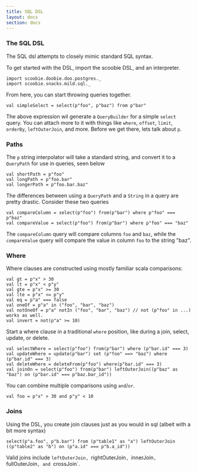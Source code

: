 ```yaml
---
title: SQL DSL
layout: docs
section: docs
---
```


### The SQL DSL

The SQL dsl attempts to closely mimic standard SQL syntax. 

To get started with the DSL, import the scoobie DSL, and an interpreter.

```tut:silent
import scoobie.doobie.doo.postgres._
import scoobie.snacks.mild.sql._
```

From here, you can start throwing queries together. 

```tut:book
val simpleSelect = select(p"foo", p"baz") from p"bar"
```

The above expression wil generate a `QueryBuilder` for a simple `select` query. You can attach more to it with things like `where`, `offset`, `limit`, `orderBy`, `leftOuterJoin`, and more. Before we get there, lets talk about `p`.

### Paths

The `p` string interpolator will take a standard string, and convert it to a `QueryPath` for use in queries, seen below

```tut:book
val shortPath = p"foo"
val longPath = p"foo.bar"
val longerPath = p"foo.bar.baz"
```

The differences between using a `QueryPath` and a `String` in a query are pretty drastic. Consider these two queries

```tut:silent
val compareColumn = select(p"foo") from(p"bar") where p"foo" === p"baz"
val compareValue = select(p"foo") from(p"bar") where p"foo" === "baz"
```

The `compareColumn` query will compare columns `foo` and `baz`, while the `compareValue` query will compare the value in column `foo` to the string "baz".

### Where

Where clauses are constructed using mostly familiar scala comparisons:

```tut:book
val gt = p"x" > 30
val lt = p"x" < p"y"
val gte = p"x" >= 30
val lte = p"x" <= p"y"
val eq = p"a" === false
val oneOf = p"a" in ("foo", "bar", "baz")
val notOneOf = p"a" notIn ("foo", "bar", "baz") // not (p"foo" in ...) works as well.
val invert = not(p"a" >= 10)
```

Start a where clause in a traditional `where` position, like during a join, select, update, or delete.

```tut:book
val selectWhere = select(p"foo") from(p"bar") where (p"bar.id" === 3)
val updateWhere = update(p"bar") set (p"foo" ==> "baz") where (p"bar.id" === 3)
val deleteWhere = deleteFrom(p"foo") where(p"bar.id" === 3)
val joinOn = select(p"foo") from(p"bar") leftOuterJoin((p"baz" as "baz") on (p"bar.id" === p"baz.bar_id"))
```

You can combine multiple comparisons using `and`/`or`.

```tut:book
val foo = p"x" > 30 and p"y" < 10
```


### Joins

Using the DSL, you create join clauses just as you would in sql (albeit with a bit more syntax)

```tut:book
select(p"a.foo", p"b.bar") from (p"table1" as "a") leftOuterJoin ((p"table2" as "b") on (p"a.id" === p"b.a_id"))
```

Valid joins include `leftOuterJoin, `rightOuterJoin`, `innerJoin`, `fullOuterJoin`, and `crossJoin`.


